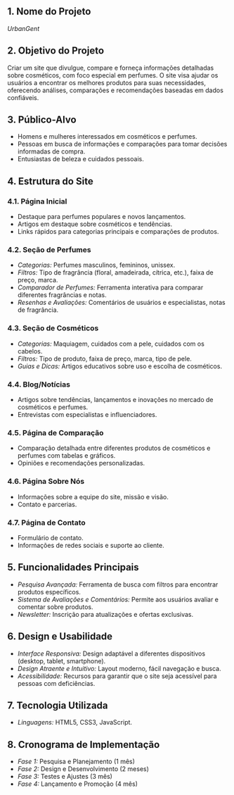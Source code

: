 
## 1. Nome do Projeto
*UrbanGent*

## 2. Objetivo do Projeto
Criar um site que divulgue, compare e forneça informações detalhadas sobre cosméticos, com foco especial em perfumes. O site visa ajudar os usuários a encontrar os melhores produtos para suas necessidades, oferecendo análises, comparações e recomendações baseadas em dados confiáveis.

## 3. Público-Alvo
- Homens e mulheres interessados em cosméticos e perfumes.
- Pessoas em busca de informações e comparações para tomar decisões informadas de compra.
- Entusiastas de beleza e cuidados pessoais.

## 4. Estrutura do Site

### 4.1. Página Inicial
- Destaque para perfumes populares e novos lançamentos.
- Artigos em destaque sobre cosméticos e tendências.
- Links rápidos para categorias principais e comparações de produtos.

### 4.2. Seção de Perfumes
- *Categorias:* Perfumes masculinos, femininos, unissex.
- *Filtros:* Tipo de fragrância (floral, amadeirada, cítrica, etc.), faixa de preço, marca.
- *Comparador de Perfumes:* Ferramenta interativa para comparar diferentes fragrâncias e notas.
- *Resenhas e Avaliações:* Comentários de usuários e especialistas, notas de fragrância.

### 4.3. Seção de Cosméticos
- *Categorias:* Maquiagem, cuidados com a pele, cuidados com os cabelos.
- *Filtros:* Tipo de produto, faixa de preço, marca, tipo de pele.
- *Guias e Dicas:* Artigos educativos sobre uso e escolha de cosméticos.

### 4.4. Blog/Notícias
- Artigos sobre tendências, lançamentos e inovações no mercado de cosméticos e perfumes.
- Entrevistas com especialistas e influenciadores.

### 4.5. Página de Comparação
- Comparação detalhada entre diferentes produtos de cosméticos e perfumes com tabelas e gráficos.
- Opiniões e recomendações personalizadas.

### 4.6. Página Sobre Nós
- Informações sobre a equipe do site, missão e visão.
- Contato e parcerias.

### 4.7. Página de Contato
- Formulário de contato.
- Informações de redes sociais e suporte ao cliente.

## 5. Funcionalidades Principais
- *Pesquisa Avançada:* Ferramenta de busca com filtros para encontrar produtos específicos.
- *Sistema de Avaliações e Comentários:* Permite aos usuários avaliar e comentar sobre produtos.
- *Newsletter:* Inscrição para atualizações e ofertas exclusivas.

## 6. Design e Usabilidade
- *Interface Responsiva:* Design adaptável a diferentes dispositivos (desktop, tablet, smartphone).
- *Design Atraente e Intuitivo:* Layout moderno, fácil navegação e busca.
- *Acessibilidade:* Recursos para garantir que o site seja acessível para pessoas com deficiências.

## 7. Tecnologia Utilizada
- *Linguagens:* HTML5, CSS3, JavaScript.

## 8. Cronograma de Implementação
- *Fase 1:* Pesquisa e Planejamento (1 mês)
- *Fase 2:* Design e Desenvolvimento (2 meses)
- *Fase 3:* Testes e Ajustes (3 mês)
- *Fase 4:* Lançamento e Promoção (4 mês)
